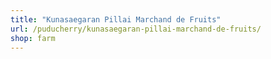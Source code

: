 ```yaml
---
title: "Kunasaegaran Pillai Marchand de Fruits"
url: /puducherry/kunasaegaran-pillai-marchand-de-fruits/
shop: farm
---
```

